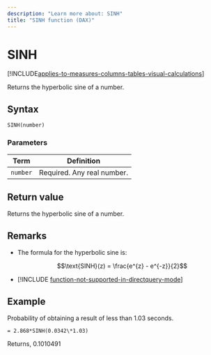 ```yaml
---
description: "Learn more about: SINH"
title: "SINH function (DAX)"
---
```

# SINH

[!INCLUDE[applies-to-measures-columns-tables-visual-calculations](includes/applies-to-measures-columns-tables-visual-calculations.md)]

Returns the hyperbolic sine of a number.  
  
## Syntax  
  
```dax
SINH(number)  
```
  
### Parameters  
  
|Term|Definition|  
|--------|--------------|  
|`number`|Required. Any real number.|  
  
## Return value

Returns the hyperbolic sine of a number.  
  
## Remarks

- The formula for the hyperbolic sine is:  

    $$\text{SINH}(z) = \frac{e^{z} - e^{-z}}{2}$$

- [!INCLUDE [function-not-supported-in-directquery-mode](includes/function-not-supported-in-directquery-mode.md)]
  
## Example  

Probability of obtaining a result of less than 1.03 seconds.

```dax
= 2.868*SINH(0.0342\*1.03)
```

Returns, 0.1010491
